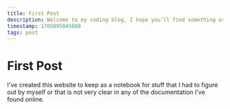```yaml
---
title: First Post
description: Welcome to my coding blog, I hope you'll find something useful around here
timestamp: 1705095045000
tags: post
---
```


# First Post

I've created this website to keep as a notebook for stuff that I had to figure out by myself or that is not very clear in any of the documentation I've found online.
